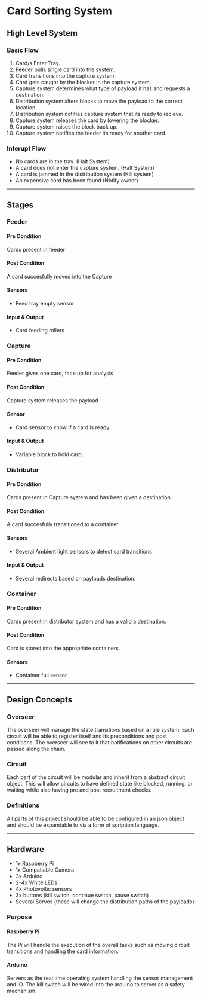# Card Sorting System
## High Level System
### Basic Flow
1. Card/s Enter Tray.
2. Feeder pulls single card into the system.
3. Card transitions into the capture system.
4. Card gets caught by the blocker in the capture system.
5. Capture system determines what type of payload it has and requests a destination.
6. Distribution system alters blocks to move the payload to the correct location.
7. Distribution system notifies capture system that its ready to recieve.
8. Capture system releases the card by lowering the blocker.
9. Capture system raises the block back up.
10. Capture system notifies the feeder its ready for another card.

### Interupt Flow
- No cards are in the tray. (Halt System)
- A card does not enter the capture system. (Halt System)
- A card is jammed in the distribution system (Kill system)
- An expensive card has been found (Notify owner)

---

## Stages
### Feeder
#### Pre Condition
Cards present in feeder
#### Post Condition
A card succesfully moved into the Capture
#### Sensors
- Feed tray empty sensor
#### Input & Output
- Card feeding rollers

### Capture
#### Pre Condition
Feeder gives one card, face up for analysis
#### Post Condition
Capture system releases the payload
#### Sensor
- Card sensor to know if a card is ready.
#### Input & Output
- Variable block to hold card.

### Distributor
#### Pre Condition
Cards present in Capture system and has been given a destination.
#### Post Condition
A card succesfully transitioned to a container
#### Sensors
- Several Ambient light sensors to detect card transitions
#### Input & Output
- Several redirects based on payloads destination.

### Container
#### Pre Condition
Cards present in distributor system and has a valid a destination.
#### Post Condition
Card is stored into the appropriate containers
#### Sensors
- Container full sensor

---

## Design Concepts
### Overseer
The overseer will manage the state transitions based on a rule system. Each circuit will be able to register itself and its preconditions and post conditions. The overseer will see to it that notifications on other circuits are passed along the chain.

### Circuit
Each part of the circuit will be modular and inherit from a abstract circuit object. This will allow circuits to have defined state like blocked, running, or waiting while also having pre and post recruitment checks.

### Definitions
All parts of this project should be able to be configured in an json object and should be expandable to via a form of scription language.

---

## Hardware
- 1x Raspberry Pi
- 1x Compatiable Camera
- 3x Arduino
- 2-4x White LEDs
- 4x Photovoltic sensors
- 3x buttons (kill switch, continue switch, pause switch)
- Several Servos (these will change the distribution paths of the payloads)
### Purpose
#### Raspberry Pi
The Pi will handle the execution of the overall tasks such as moving circuit transitions and handling the card information.
#### Arduino
Servers as the real time operating system handling the sensor management and IO. The kill switch will be wired into the arduino to server as a safety mechanism. 